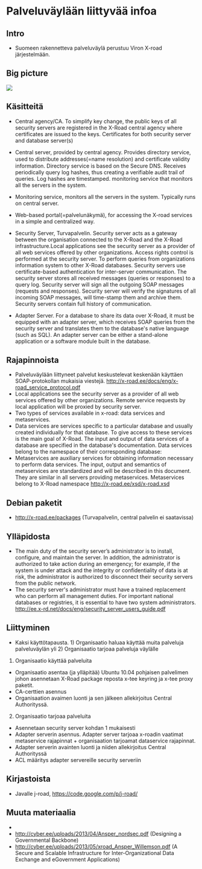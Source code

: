 Palveluväylään liittyvää infoa
============

## Intro
- Suomeen rakennetteva palveluväylä perustuu Viron X-road järjestelmään.


## Big picture
![](https://raw.github.com/kakoni/palveluvayla/master/xroad.png)

## Käsitteitä
- Central agency/CA. To simplify key change, the public keys of all security 
servers are registered in the X-Road central agency where certificates are issued to the keys. Certificates for both security server and database server(s)
- Central server, provided by central agency. Provides directory service, used to distribute addresses(=name resolution) and
certiﬁcate validity information. Directory service is based on the Secure DNS. Receives 
periodically query log hashes, thus creating a verifiable audit trail of queries. Log hashes are timestamped. monitoring service that monitors all the servers in the system.
- Monitoring service, monitors all the servers in the system. Typically runs on central server.
- Web-based portal(=palvelunäkymä), for accessing the X-road services in a simple and centralized way.
- Security Server, Turvapalvelin.  Security server acts as
a gateway between the organisation connected to the X-Road and the X-Road
infrastructure.Local applications see the security server as a provider of all web services offered 
by other organizations. Access rights control is 
performed at the security server. To perform queries from organizations 
information system to other X-Road databases. Security servers use certificate-based authentication for inter-server communication. The security server stores all received messages (queries or responses) to a query log. Security server will sign all the outgoing SOAP messages (requests 
and responses). Security server will verify the signatures of all incoming SOAP 
messages, will time-stamp them and archive them. Security servers contain full 
history of communication.

- Adapter Server. For a database to share its data over X-Road, it must be equipped with an adapter server, which 
receives SOAP queries from the security server and translates them to the database's native 
language (such as SQL). An adapter server can be either a stand-alone application or a software 
module built in the database. 

## Rajapinnoista
- Palveluväylään liittyneet palvelut keskustelevat keskenään käyttäen SOAP-protokollan mukaisia viestejä. http://x-road.ee/docs/eng/x-road_service_protocol.pdf
- Local applications see the security server as a provider of all web services offered 
by other organizations. Remote service requests by local application will be proxied 
by security server.
- Two types of services available in x-road: data services and metaservices. 
- Data services are services specific to a particular database and usually created individually 
for that database. To give access to these services is the main goal of X-Road. The input 
and output of data services of a database are specified in the database's documentation. 
Data services belong to the namespace of their corresponding database: 
- Metaservices are auxiliary services for obtaining information necessary to perform data
services. The input, output and semantics of metaservices are standardized and will be 
described in this document. They are similar in all servers providing metaservices. 
Metaservices belong to X-Road namespace http://x-road.ee/xsd/x-road.xsd

## Debian paketit
- http://x-road.ee/packages (Turvapalvelin, central palvelin ei saatavissa)

## Ylläpidosta
- The main duty of the security server’s administrator is to install, configure, and maintain the 
server. In addition, the administrator is authorized to take action during an emergency; for 
example, if the system is under attack and the integrity or confidentiality of data is at risk, the 
administrator is authorized to disconnect their security servers from the public network. 
- The security server's administrator must have a trained replacement who can perform all 
management duties. For important national databases or registries, it is essential to have two 
system administrators.
http://ee.x-rd.net/docs/eng/security_server_users_guide.pdf


## Liittyminen
- Kaksi käyttötapausta. 1) Organisaatio haluaa käyttää muita palveluja palveluväylän yli 2) Organisaatio tarjoaa palveluja väylälle

1) Organisaatio käyttää palveluita
- Organisaatio asentaa (ja ylläpitää) Ubuntu 10.04 pohjaisen palvelimen johon asennetaan X-Road package reposta x-tee keyring ja x-tee proxy paketit. 
- CA-certtien asennus
- Organisaation avaimen luonti ja sen jälkeen allekirjoitus Central Authorityssä.

2) Organisaatio tarjoaa palveluita
- Asennetaan security server kohdan 1 mukaisesti
- Adapter serverin asennus. Adapter server tarjoaa x-roadin vaatimat metaservice rajapinnat + organisaation tarjoamat dataservice rajapinnat.
- Adapter serverin avainten luonti ja niiden allekirjoitus Central Authorityssä
- ACL määritys adapter servereille security serveriin

## Kirjastoista
- Javalle j-road, https://code.google.com/p/j-road/


## Muuta materiaalia
- 
- http://cyber.ee/uploads/2013/04/Ansper_nordsec.pdf (Designing a Governmental Backbone)
- http://cyber.ee/uploads/2013/05/xroad_Ansper_Willemson.pdf (A Secure and Scalable Infrastructure for Inter-Organizational Data Exchange and eGovernment Applications)

